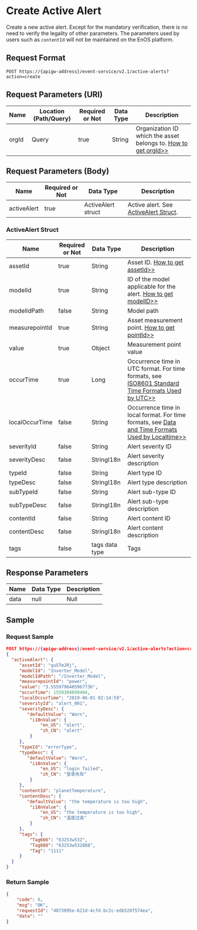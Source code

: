 # Create Active Alert

Create a new active alert. Except for the mandatory verification, there is no need to verify the legality of other parameters. The parameters used by users such as `contentId` will not be maintained on the EnOS platform.

## Request Format

```
POST https://{apigw-address}/event-service/v2.1/active-alerts?action=create
```

## Request Parameters (URI)

| Name | Location (Path/Query) | Required or Not | Data Type | Description |
|---------------|------------------|----------|-----------|--------------|
| orgId         | Query            | true     | String    | Organization ID which the asset belongs to. [How to get orgId>>](/docs/api/en/2.0.9/api_faqs#how-to-get-organization-id-orgid-orgid)           |


## Request Parameters (Body)
| Name            | Required or Not | Data Type | Description |
|------|-----------------|-----------|-------------|
| activeAlert  | true | ActiveAlert struct  | Active alert. See [ActiveAlert Struct](create_active_alert#activealert-struct-activelert). |


### ActiveAlert Struct <activealert>

| Name            | Required or Not | Data Type | Description |
|------|-----------------|-----------|-------------|
| assetId        | true     | String    | Asset ID. [How to get assetId>>](/docs/api/en/2.0.9/api_faqs.html#how-to-get-asset-id-assetid-assetid)    |
| modelId          | true    | String    | ID of the model applicable for the alert. [How to get modelID>>](/docs/api/en/2.0.9/api_faqs#how-to-get-model-id-modelid-modelid)  |
| modelIdPath    | false        | String       | Model path|
| measurepointId | true         | String       | Asset measurement point. [How to get pointId>>](/docs/api/en/2.0.9/api_faqs#how-to-get-the-measuremet-point-pointid-pointid) |
| value          | true         | Object       | Measurement point value|
| occurTime      | true         | Long         | Occurrence time in UTC format. For time formats, see [ISO8601 Standard Time Formats Used by UTC>>](/docs/api/zh_CN/2.0.9/api_faqs.html#utciso8601)              |
| localOccurTime | false        | String       | Occurrence time in local format. For time formats, see [Data and Time Formats Used by Localtime>>](/docs/api/zh_CN/2.0.9/api_faqs.html#localtime)|
| severityId     | false        | String       | Alert severity ID                 |
| severityDesc   | false        | StringI18n   | Alert severity description                 |
| typeId         | false        | String       | Alert type ID                 |
| typeDesc       | false        | StringI18n   | Alert type description                 |
| subTypeId      | false        | String       | Alert sub-type ID               |
| subTypeDesc    | false        | StringI18n   | Alert sub-type description               |
| contentId      | false        | String       | Alert content ID                 |
| contentDesc    | false        | StringI18n   | Alert content description                 |
| tags           | false        | tags data type | Tags|




## Response Parameters

| Name | Data Type     | Description          |
|-------|----------------|---------------------------|
| data | null | Null |



## Sample

### Request Sample

```json
POST https://{apigw-address}/event-service/v2.1/active-alerts?action=create&orgId=1c499110e8800000
{
  "activeAlert": {
	 "assetId": "qu5TmJRj",
	 "modelId": "Inverter_Model",
	 "modelIdPath": "/Inverter_Model",
	 "measurepointId": "power",
	 "value": "3.5559796405967736",
	 "occurTime": 1559304899404,
	 "localOccurTime": "2019-06-01 02:14:59",
	 "severityId": "alert_001",
	 "severityDesc": {
        "defaultValue": "Warn",
		 "i18nValue": {
			 "en_US": "alert",
			 "zh_CN": "alert"
		 }
	 },
	 "typeId": "errorType",
	 "typeDesc": {
        "defaultValue": "Warn",
		 "i18nValue": {
			 "en_US": "login failed",
			 "zh_CN": "登录失败"
		 }
	 },
	 "contentId": "planetTemperature",
	 "contentDesc": {
        "defaultValue": "the temperature is too high",
		 "i18nValue": {
			 "en_US": "the temperature is too high",
			 "zh_CN": "温度过高"
		 }
	 },
	 "tags": {
		 "Tag666": "63253w532",
		 "Tag888": "63253w532888",
		 "Tag": "1111"
	 }
  }
}
```

### Return Sample

```json
{
	"code": 0,
	"msg": "OK",
	"requestId": "4873095e-621d-4cfd-bc2c-edb520f574ea",
	"data": ""
}
```
